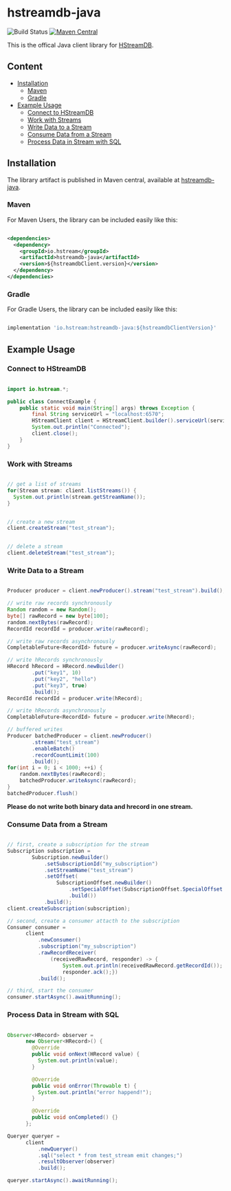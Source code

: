 # hstreamdb-java

![Build Status](https://github.com/hstreamdb/hstreamdb-java/actions/workflows/main.yml/badge.svg)
[![Maven Central](https://img.shields.io/maven-central/v/io.hstream/hstreamdb-java)](https://search.maven.org/artifact/io.hstream/hstreamdb-java)

This is the offical Java client library for [HStreamDB](https://hstream.io/).

## Content 
- [Installation](#installation)
    - [Maven](#maven)
    - [Gradle](#gradle)
- [Example Usage](#example-usage)
    - [Connect to HStreamDB](#connect-to-hstreamdb)
    - [Work with Streams](#work-with-streams)
    - [Write Data to a Stream](#write-data-to-a-stream)
    - [Consume Data from a Stream](#consume-data-from-a-stream)
    - [Process Data in Stream with SQL](#process-data-in-stream-with-sql)

## Installation

The library artifact is published in Maven central, 
available at [hstreamdb-java](https://search.maven.org/artifact/io.hstream/hstreamdb-java).

### Maven

For Maven Users, the library can be included easily like this:

```xml

<dependencies>
  <dependency>
    <groupId>io.hstream</groupId>
    <artifactId>hstreamdb-java</artifactId>
    <version>${hstreamdbClient.version}</version>
  </dependency>
</dependencies>

```

### Gradle 

For Gradle Users, the library can be included easily like this:

```groovy

implementation 'io.hstream:hstreamdb-java:${hstreamdbClientVersion}'

```

## Example Usage 

### Connect to HStreamDB

```java

import io.hstream.*;

public class ConnectExample {
    public static void main(String[] args) throws Exception {
        final String serviceUrl = "localhost:6570";
        HStreamClient client = HStreamClient.builder().serviceUrl(serviceUrl).build();
        System.out.println("Connected");
        client.close();
    }
}

```

### Work with Streams 

```java

// get a list of streams 
for(Stream stream: client.listStreams()) {
  System.out.println(stream.getStreamName());
}


// create a new stream
client.createStream("test_stream");


// delete a stream
client.deleteStream("test_stream");

```

### Write Data to a Stream 

```java

Producer producer = client.newProducer().stream("test_stream").build();

// write raw records synchronously
Random random = new Random();
byte[] rawRecord = new byte[100];
random.nextBytes(rawRecord);
RecordId recordId = producer.write(rawRecord);

// write raw records asynchronously
CompletableFuture<RecordId> future = producer.writeAsync(rawRecord);

// write hRecords synchronously
HRecord hRecord = HRecord.newBuilder()
        .put("key1", 10)
        .put("key2", "hello")
        .put("key3", true)
        .build();
RecordId recordId = producer.write(hRecord);

// write hRecords asynchronously
CompletableFuture<RecordId> future = producer.write(hRecord);

// buffered writes
Producer batchedProducer = client.newProducer()
        .stream("test_stream")
        .enableBatch()
        .recordCountLimit(100)
        .build();
for(int i = 0; i < 1000; ++i) {
    random.nextBytes(rawRecord);
    batchedProducer.writeAsync(rawRecord);
}
batchedProducer.flush()


```

**Please do not write both binary data and hrecord in one stream.**


### Consume Data from a Stream 

```java

// first, create a subscription for the stream
Subscription subscription =
        Subscription.newBuilder()
            .setSubscriptionId("my_subscription")
            .setStreamName("test_stream")
            .setOffset(
                SubscriptionOffset.newBuilder()
                    .setSpecialOffset(SubscriptionOffset.SpecialOffset.LATEST)
                    .build())
            .build();
client.createSubscription(subscription);

// second, create a consumer attacth to the subscription 
Consumer consumer =
      client
          .newConsumer()
          .subscription("my_subscription")
          .rawRecordReceiver(
              (receivedRawRecord, responder) -> {
                  System.out.println(receivedRawRecord.getRecordId());
                  responder.ack();})
          .build();

// third, start the consumer 
consumer.startAsync().awaitRunning();

```

### Process Data in Stream with SQL   

```java

Observer<HRecord> observer =
      new Observer<HRecord>() {
        @Override
        public void onNext(HRecord value) {
          System.out.println(value);
        }

        @Override
        public void onError(Throwable t) {
          System.out.println("error happend!");
        }

        @Override
        public void onCompleted() {}
      };

Queryer queryer =
      client
          .newQueryer()
          .sql("select * from test_stream emit changes;")
          .resultObserver(observer)
          .build();

queryer.startAsync().awaitRunning();

```
